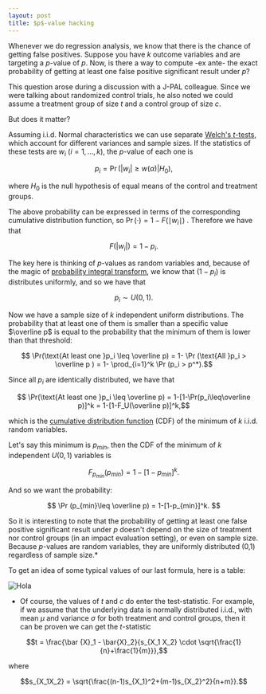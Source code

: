 ```yaml
---
layout: post
title: $p$-value hacking
---
```

Whenever we do regression analysis, we know that there is the chance of getting false positives. Suppose you have $k$ outcome variables and are targeting a $p$-value of $p$. Now, is there a way to compute -ex ante- the exact probability of getting at least one false positive significant result under $p$?

This question arose during a discussion with a J-PAL colleague. Since we were talking about randomized control trials, he also noted we could assume a treatment group of size $t$ and a control group of size $c$.

But does it matter?

Assuming i.i.d. Normal characteristics we can use separate [Welch's $t$-tests](https://en.wikipedia.org/wiki/Welch%27s_t_test), which account for different variances and sample sizes. If the statistics of these tests are $w_i$ ($i=1,..., k$), the $p$-value of each one is

$$ p_i = \Pr(|w_i|\geq w(\alpha)|H_0),$$

where $H_0$ is the null hypothesis of equal means of the control and treatment groups.

The above probability can be expressed in terms of the corresponding cumulative distribution function, so $\Pr (\cdot)=1-F( \mid w_i \mid )$ . Therefore we have that

$$F(|w_i|)=1-p_i .$$

The key here is thinking of $p$-values as random variables and, because of the magic of [probability integral transform](https://en.wikipedia.org/wiki/Probability_integral_transform), we know that $(1-p_i)$ is distributes uniformly, and so we have that

$$ p_i\sim U(0,1). $$

Now we have a sample size of $k$ independent uniform distributions. The probability that at least one of them is smaller than a specific value $\overline p$ is equal to the probability that the minimum of them is lower than that threshold:

$$ \Pr(\text{At least one }p_i \leq \overline p) = 1- \Pr (\text{All }p_i > \overline p ) = 1- \prod_{i=1}^k \Pr (p_i > p^*).$$

Since all $p_i$ are identically distributed, we have that

$$ \Pr(\text{At least one }p_i \leq \overline p) = 1-[1-\Pr(p_i\leq\overline p)]^k = 1-[1-F_U(\overline p)]^k,$$

which is the [cumulative distribution function](https://en.wikipedia.org/wiki/Cumulative_distribution_function) (CDF) of the minimum of $k$ i.i.d. random variables.

Let's say this minimum is $p_{min}$, then the CDF of the minimum of $k$ independent $U(0,1)$ variables is

$$ F_{p_{min}}(p_{min}) = 1- [1-p_{min}]^k.$$

And so we want the probability:

$$ \Pr (p_{min}\leq \overline p) = 1-[1-p_{min}]^k. $$

So it is interesting to note that the probability of getting at least one false positive significant result under $p$ doesn't depend on the size of treatment nor control groups (in an impact evaluation setting), or even on sample size. Because $p$-values are random variables, they are uniformly distributed (0,1) regardless of sample size.*

To get an idea of some typical values of our last formula, here is a table:

![Hola](http://i60.tinypic.com/347b48h.png)

* Of course, the values of $t$ and $c$ do enter the test-statistic. For example, if we assume that the underlying data is normally distributed i.i.d., with mean $\mu$ and variance $\sigma$ for both treatment and control groups, then it can be proven we can get the $t$-statistic

$$t = \frac{\bar {X}_1 - \bar{X}_2}{s_{X_1 X_2} \cdot \sqrt{\frac{1}{n}+\frac{1}{m}}},$$

where

$$s_{X_1X_2} = \sqrt{\frac{(n-1)s_{X_1}^2+(m-1)s_{X_2}^2}{n+m}}.$$
